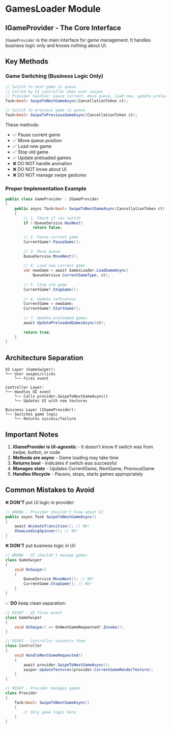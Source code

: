 # GamesLoader Module

## IGameProvider - The Core Interface

`IGameProvider` is the main interface for game management. It handles business logic only and knows nothing about UI.

## Key Methods

### Game Switching (Business Logic Only)

```csharp
// Switch to next game in queue
// Called by UI controller when user swipes
// Provider handles: pause current, move queue, load new, update preloads
Task<bool> SwipeToNextGameAsync(CancellationToken ct);

// Switch to previous game in queue  
Task<bool> SwipeToPreviousGameAsync(CancellationToken ct);
```

These methods:
- ✅ Pause current game
- ✅ Move queue position
- ✅ Load new game
- ✅ Stop old game
- ✅ Update preloaded games
- ❌ DO NOT handle animation
- ❌ DO NOT know about UI
- ❌ DO NOT manage swipe gestures

### Proper Implementation Example

```csharp
public class GameProvider : IGameProvider
{
    public async Task<bool> SwipeToNextGameAsync(CancellationToken ct)
    {
        // 1. Check if can switch
        if (!QueueService.HasNext) 
            return false;
        
        // 2. Pause current game
        CurrentGame?.PauseGame();
        
        // 3. Move queue
        QueueService.MoveNext();
        
        // 4. Load new current game
        var newGame = await GamesLoader.LoadGameAsync(
            QueueService.CurrentGameType, ct);
        
        // 5. Stop old game
        CurrentGame?.StopGame();
        
        // 6. Update references
        CurrentGame = newGame;
        CurrentGame?.StartGame();
        
        // 7. Update preloaded games
        await UpdatePreloadedGamesAsync(ct);
        
        return true;
    }
}
```

## Architecture Separation

```
UI Layer (GameSwiper):
└── User swipes/clicks
    └── Fires event

Controller Layer:
└── Handles UI event
    └── Calls provider.SwipeToNextGameAsync()
    └── Updates UI with new textures

Business Layer (IGameProvider):
└── Switches game logic
    └── Returns success/failure
```

## Important Notes

1. **IGameProvider is UI-agnostic** - It doesn't know if switch was from swipe, button, or code
2. **Methods are async** - Game loading may take time
3. **Returns bool** - Indicates if switch was successful
4. **Manages state** - Updates CurrentGame, NextGame, PreviousGame
5. **Handles lifecycle** - Pauses, stops, starts games appropriately

## Common Mistakes to Avoid

❌ **DON'T** put UI logic in provider:
```csharp
// WRONG - Provider shouldn't know about UI
public async Task SwipeToNextGameAsync()
{
    await AnimateTransition(); // NO!
    ShowLoadingSpinner(); // NO!
}
```

❌ **DON'T** put business logic in UI:
```csharp
// WRONG - UI shouldn't manage games
class GameSwiper
{
    void OnSwipe()
    {
        QueueService.MoveNext(); // NO!
        CurrentGame.StopGame(); // NO!
    }
}
```

✅ **DO** keep clean separation:
```csharp
// RIGHT - UI fires event
class GameSwiper
{
    void OnSwipe() => OnNextGameRequested?.Invoke();
}

// RIGHT - Controller connects them
class Controller
{
    void HandleNextGameRequested()
    {
        await provider.SwipeToNextGameAsync();
        swiper.UpdateTextures(provider.CurrentGameRenderTexture);
    }
}

// RIGHT - Provider manages games
class Provider
{
    Task<bool> SwipeToNextGameAsync()
    {
        // Only game logic here
    }
}
```

